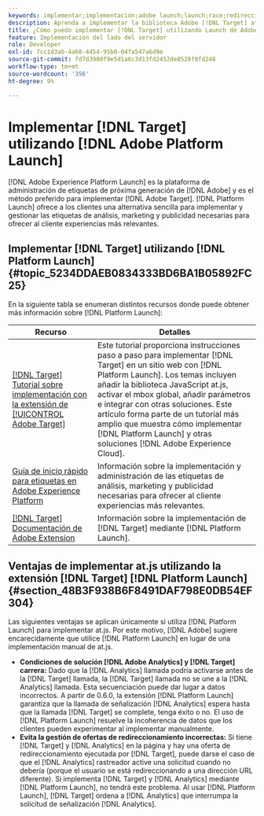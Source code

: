 ```yaml
---
keywords: implementar;implementación;adobe launch;launch;race;redireccionamiento;platform launch de experiencias;platform launch
description: Aprenda a implementar la biblioteca Adobe [!DNL Target] at.js mediante Adobe Experience Platform Launch, el método preferido para implementar Adobe [!DNL Target].
title: ¿Cómo puedo implementar [!DNL Target] utilizando Launch de Adobe?
feature: Implementación del lado del servidor
role: Developer
exl-id: 7cc1d3ab-4a68-4454-95b0-04fa547a6d9e
source-git-commit: fd7d3900f9e5d1a6c3d13fd2452de8528f8fd248
workflow-type: tm+mt
source-wordcount: '356'
ht-degree: 9%

---
```


# Implementar [!DNL Target] utilizando [!DNL Adobe Platform Launch]

[!DNL Adobe Experience Platform Launch] es la plataforma de administración de etiquetas de próxima generación de  [!DNL Adobe] y es el método preferido para implementar  [!DNL Adobe Target]. [!DNL Platform Launch] ofrece a los clientes una alternativa sencilla para implementar y gestionar las etiquetas de análisis, marketing y publicidad necesarias para ofrecer al cliente experiencias más relevantes.

## Implementar [!DNL Target] utilizando [!DNL Platform Launch] {#topic_5234DDAEB0834333BD6BA1B05892FC25}

En la siguiente tabla se enumeran distintos recursos donde puede obtener más información sobre [!DNL Platform Launch]:

| Recurso | Detalles |
|--- |--- |
| [ [!DNL Target] Tutorial sobre implementación con la extensión de  [!UICONTROL Adobe Target]](https://experienceleague.adobe.com/docs/launch-learn/implementing-in-websites-with-launch/implement-solutions/target.html#implement-solutions) | Este tutorial proporciona instrucciones paso a paso para implementar [!DNL Target] en un sitio web con [!DNL Platform Launch]. Los temas incluyen añadir la biblioteca JavaScript at.js, activar el mbox global, añadir parámetros e integrar con otras soluciones. Este artículo forma parte de un tutorial más amplio que muestra cómo implementar [!DNL Platform Launch] y otras soluciones [!DNL Adobe Experience Cloud]. |
| [Guía de inicio rápido para etiquetas en Adobe Experience Platform](https://experienceleague.adobe.com/docs/experience-platform/tags/get-started/quick-start.html) | Información sobre la implementación y administración de las etiquetas de análisis, marketing y publicidad necesarias para ofrecer al cliente experiencias más relevantes. |
| [ [!DNL Target] Documentación de Adobe Extension](https://experienceleague.adobe.com/docs/experience-platform/tags/extensions/adobe/target/overview.html) | Información sobre la implementación de [!DNL Target] mediante [!DNL Platform Launch]. |

## Ventajas de implementar at.js utilizando la extensión [!DNL Target] [!DNL Platform Launch] {#section_48B3F938B6F8491DAF798E0DB54EF304}

Las siguientes ventajas se aplican únicamente si utiliza [!DNL Platform Launch] para implementar at.js. Por este motivo, [!DNL Adobe] sugiere encarecidamente que utilice [!DNL Platform Launch] en lugar de una implementación manual de at.js.

* **Condiciones de solución  [!DNL Adobe Analytics] y  [!DNL Target] carrera:** Dado que la  [!DNL Analytics] llamada podría activarse antes de la  [!DNL Target] llamada, la  [!DNL Target] llamada no se une a la  [!DNL Analytics] llamada. Esta secuenciación puede dar lugar a datos incorrectos. A partir de 0.6.0, la extensión [!DNL Platform Launch] garantiza que la llamada de señalización [!DNL Analytics] espera hasta que la llamada [!DNL Target] se complete, tenga éxito o no. El uso de [!DNL Platform Launch] resuelve la incoherencia de datos que los clientes pueden experimentar al implementar manualmente.
* **Evita la gestión de ofertas de redireccionamiento incorrectas:** Si tiene  [!DNL Target] y  [!DNL Analytics] en la página y hay una oferta de redireccionamiento ejecutada por  [!DNL Target], puede darse el caso de que el  [!DNL Analytics] rastreador active una solicitud cuando no debería (porque el usuario se está redireccionando a una dirección URL diferente). Si implementa [!DNL Target] y [!DNL Analytics] mediante [!DNL Platform Launch], no tendrá este problema. Al usar [!DNL Platform Launch], [!DNL Target] ordena a [!DNL Analytics] que interrumpa la solicitud de señalización [!DNL Analytics].
